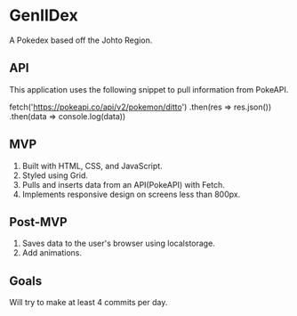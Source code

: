 # GenIIDex
A Pokedex based off the Johto Region.

## API
This application uses the following snippet to pull information from PokeAPI.

fetch('https://pokeapi.co/api/v2/pokemon/ditto')
    .then(res => res.json())
    .then(data => console.log(data))
    
## MVP
1. Built with HTML, CSS, and JavaScript.
2. Styled using Grid.
3. Pulls and inserts data from an API(PokeAPI) with Fetch.
4. Implements responsive design on screens less than 800px.

## Post-MVP
1. Saves data to the user's browser using localstorage.
2. Add animations.

## Goals
Will try to make at least 4 commits per day.
